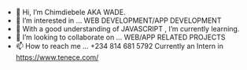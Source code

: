 - 👋 Hi, I’m Chimdiebele AKA WADE.
- 👀 I’m interested in ... WEB DEVELOPMENT/APP DEVELOPMENT
- 🌱 With a good understanding of JAVASCRIPT , I’m currently learning.
- 💞️ I’m looking to collaborate on ... WEB/APP RELATED PROJECTS
- 📫 How to reach me ... +234 814 681 5792
Currently an Intern in https://www.tenece.com/

<!---
WadeFC/WadeFC is a ✨ special ✨ repository because its `README.md` (this file) appears on your GitHub profile.
You can click the Preview link to take a look at your changes.
--->
